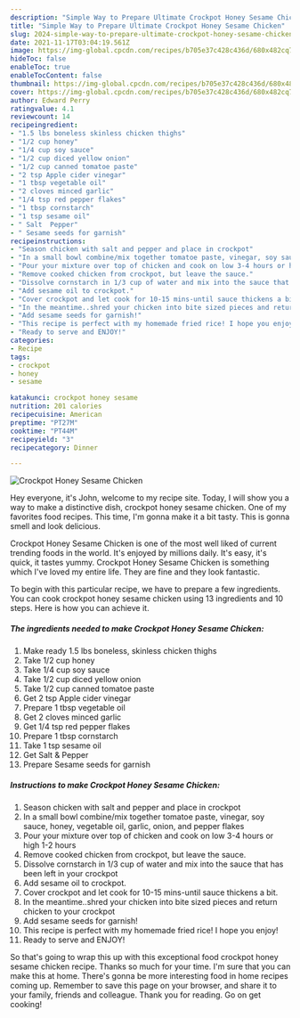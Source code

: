 ```yaml
---
description: "Simple Way to Prepare Ultimate Crockpot Honey Sesame Chicken"
title: "Simple Way to Prepare Ultimate Crockpot Honey Sesame Chicken"
slug: 2024-simple-way-to-prepare-ultimate-crockpot-honey-sesame-chicken
date: 2021-11-17T03:04:19.561Z
image: https://img-global.cpcdn.com/recipes/b705e37c428c436d/680x482cq70/crockpot-honey-sesame-chicken-recipe-main-photo.jpg
hideToc: false
enableToc: true
enableTocContent: false
thumbnail: https://img-global.cpcdn.com/recipes/b705e37c428c436d/680x482cq70/crockpot-honey-sesame-chicken-recipe-main-photo.jpg
cover: https://img-global.cpcdn.com/recipes/b705e37c428c436d/680x482cq70/crockpot-honey-sesame-chicken-recipe-main-photo.jpg
author: Edward Perry
ratingvalue: 4.1
reviewcount: 14
recipeingredient:
- "1.5 lbs boneless skinless chicken thighs"
- "1/2 cup honey"
- "1/4 cup soy sauce"
- "1/2 cup diced yellow onion"
- "1/2 cup canned tomatoe paste"
- "2 tsp Apple cider vinegar"
- "1 tbsp vegetable oil"
- "2 cloves minced garlic"
- "1/4 tsp red pepper flakes"
- "1 tbsp cornstarch"
- "1 tsp sesame oil"
- " Salt  Pepper"
- " Sesame seeds for garnish"
recipeinstructions:
- "Season chicken with salt and pepper and place in crockpot"
- "In a small bowl combine/mix together tomatoe paste, vinegar, soy sauce, honey, vegetable oil, garlic, onion, and pepper flakes"
- "Pour your mixture over top of chicken and cook on low 3-4 hours or high 1-2 hours"
- "Remove cooked chicken from crockpot, but leave the sauce."
- "Dissolve cornstarch in 1/3 cup of water and mix into the sauce that has been left in your crockpot"
- "Add sesame oil to crockpot."
- "Cover crockpot and let cook for 10-15 mins-until sauce thickens a bit."
- "In the meantime..shred your chicken into bite sized pieces and return chicken to your crockpot"
- "Add sesame seeds for garnish!"
- "This recipe is perfect with my homemade fried rice! I hope you enjoy!"
- "Ready to serve and ENJOY!"
categories:
- Recipe
tags:
- crockpot
- honey
- sesame

katakunci: crockpot honey sesame 
nutrition: 201 calories
recipecuisine: American
preptime: "PT27M"
cooktime: "PT44M"
recipeyield: "3"
recipecategory: Dinner

---
```



![Crockpot Honey Sesame Chicken](https://img-global.cpcdn.com/recipes/b705e37c428c436d/680x482cq70/crockpot-honey-sesame-chicken-recipe-main-photo.jpg)

Hey everyone, it's John, welcome to my recipe site. Today, I will show you a way to make a distinctive dish, crockpot honey sesame chicken. One of my favorites food recipes. This time, I'm gonna make it a bit tasty. This is gonna smell and look delicious.



Crockpot Honey Sesame Chicken is one of the most well liked of current trending foods in the world. It's enjoyed by millions daily. It's easy, it's quick, it tastes yummy. Crockpot Honey Sesame Chicken is something which I've loved my entire life. They are fine and they look fantastic.


To begin with this particular recipe, we have to prepare a few ingredients. You can cook crockpot honey sesame chicken using 13 ingredients and 10 steps. Here is how you can achieve it.

<!--inarticleads1-->

##### The ingredients needed to make Crockpot Honey Sesame Chicken:

1. Make ready 1.5 lbs boneless, skinless chicken thighs
1. Take 1/2 cup honey
1. Take 1/4 cup soy sauce
1. Take 1/2 cup diced yellow onion
1. Take 1/2 cup canned tomatoe paste
1. Get 2 tsp Apple cider vinegar
1. Prepare 1 tbsp vegetable oil
1. Get 2 cloves minced garlic
1. Get 1/4 tsp red pepper flakes
1. Prepare 1 tbsp cornstarch
1. Take 1 tsp sesame oil
1. Get  Salt & Pepper
1. Prepare  Sesame seeds for garnish




<!--inarticleads2-->

##### Instructions to make Crockpot Honey Sesame Chicken:

1. Season chicken with salt and pepper and place in crockpot
1. In a small bowl combine/mix together tomatoe paste, vinegar, soy sauce, honey, vegetable oil, garlic, onion, and pepper flakes
1. Pour your mixture over top of chicken and cook on low 3-4 hours or high 1-2 hours
1. Remove cooked chicken from crockpot, but leave the sauce.
1. Dissolve cornstarch in 1/3 cup of water and mix into the sauce that has been left in your crockpot
1. Add sesame oil to crockpot.
1. Cover crockpot and let cook for 10-15 mins-until sauce thickens a bit.
1. In the meantime..shred your chicken into bite sized pieces and return chicken to your crockpot
1. Add sesame seeds for garnish!
1. This recipe is perfect with my homemade fried rice! I hope you enjoy!
1. Ready to serve and ENJOY!



So that's going to wrap this up with this exceptional food crockpot honey sesame chicken recipe. Thanks so much for your time. I'm sure that you can make this at home. There's gonna be more interesting food in home recipes coming up. Remember to save this page on your browser, and share it to your family, friends and colleague. Thank you for reading. Go on get cooking!
